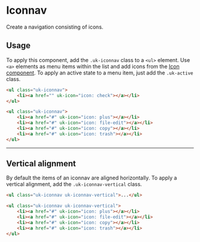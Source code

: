 # Iconnav

<p class="uk-text-lead">Create a navigation consisting of icons.</p>

## Usage

To apply this component, add the `.uk-iconnav` class to a `<ul>`  element.  Use `<a>` elements as menu items within the list and add icons from the [Icon component](icon.md). To apply an active state to a menu item, just add the `.uk-active` class.

```html
<ul class="uk-iconnav">
    <li><a href="" uk-icon="icon: check"></a></li>
</ul>
```

```html
<ul class="uk-iconnav">
    <li><a href="#" uk-icon="icon: plus"></a></li>
    <li><a href="#" uk-icon="icon: file-edit"></a></li>
    <li><a href="#" uk-icon="icon: copy"></a></li>
    <li><a href="#" uk-icon="icon: trash"></a></li>
</ul>
```

***

## Vertical alignment

By default the items of an iconnav are aligned horizontally. To apply a vertical alignment, add the `.uk-iconnav-vertical` class.

```html
<ul class="uk-iconnav uk-iconnav-vertical">...</ul>
```

```html
<ul class="uk-iconnav uk-iconnav-vertical">
    <li><a href="#" uk-icon="icon: plus"></a></li>
    <li><a href="#" uk-icon="icon: file-edit"></a></li>
    <li><a href="#" uk-icon="icon: copy"></a></li>
    <li><a href="#" uk-icon="icon: trash"></a></li>
</ul>
```
